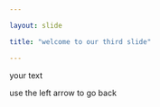 ```yaml
---

layout: slide

title: "welcome to our third slide"

---
```


your text

use the left arrow to go back

